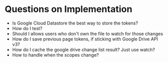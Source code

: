 # Questions on Implementation

* Is Google Cloud Datastore the best way to store the tokens?
* How do I test?
* Should I allows users who don't own the file to watch for those changes
* How do I save previous page tokens, if sticking with Google Drive API v3?
* How do I cache the google drive change list result? Just use watch?
* How to handle when the scopes change?